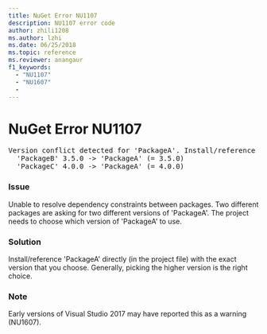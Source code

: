 ```yaml
---
title: NuGet Error NU1107
description: NU1107 error code
author: zhili1208
ms.author: lzhi
ms.date: 06/25/2018
ms.topic: reference
ms.reviewer: anangaur
f1_keywords: 
  - "NU1107"
  - "NU1607"
  - 
---
```


# NuGet Error NU1107

<pre>Version conflict detected for 'PackageA'. Install/reference 'PackageA' v4.0.0 directly to resolve this issue.<br/>  'PackageB' 3.5.0 -> 'PackageA' (= 3.5.0)<br/>  'PackageC' 4.0.0 -> 'PackageA' (= 4.0.0)</pre>

### Issue
Unable to resolve dependency constraints between packages. Two different packages are asking for two different versions of 'PackageA'. The project needs to choose which version of 'PackageA' to use.

### Solution
Install/reference 'PackageA' directly (in the project file) with the exact version that you choose.
Generally, picking the higher version is the right choice.

### Note
Early versions of Visual Studio 2017 may have reported this as a warning (NU1607).
